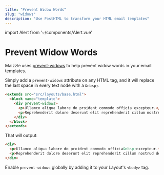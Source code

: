```yaml
---
title: "Prevent Widow Words"
slug: "widows"
description: "Use PostHTML to transform your HTML email templates"
---
```


import Alert from '~/components/Alert.vue'

# Prevent Widow Words

Maizzle uses [prevent-widows](https://github.com/bashaus/prevent-widows) to help prevent widow words in your email templates. 

Simply add a `prevent-widows` attribute on any HTML tag, and it will replace the last space in every text node with a `&nbsp;`.

```html
<extends src="src/layouts/base.html">
  <block name="template">
    <div prevent-widows>
      <p>Ullamco aliqua labore do proident commodo officia excepteur.</p>
      <p>Reprehenderit dolore deserunt elit reprehenderit cillum nostrud do laborum et.</p>
    </div>
  </block>
</extends>
```

That will output:

```html
<div>
  <p>Ullamco aliqua labore do proident commodo officia&nbsp;excepteur.</p>
  <p>Reprehenderit dolore deserunt elit reprehenderit cillum nostrud do laborum&nbsp;et.</p>
</div>
```

<alert>Enable <code>prevent-widows</code> globally by adding it to your Layout's <code>&lt;body&gt;</code> tag.</alert>
